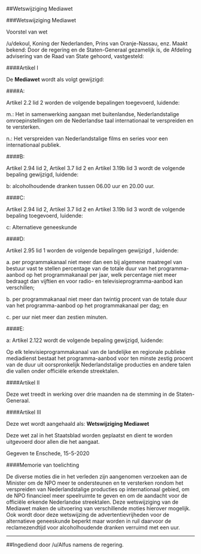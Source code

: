 ##Wetswijziging Mediawet 
 
###Wetswijziging Mediawet

Voorstel van wet

/u/dekoul, Koning der Nederlanden, Prins van Oranje-Nassau, enz. Maakt bekend: Door de regering en de Staten-Generaal gezamelijk is, de Afdeling advisering van de Raad van State gehoord, vastgesteld:

####Artikel I

De **Mediawet** wordt als volgt gewijzigd:

####A:

Artikel 2.2 lid 2 worden de volgende bepalingen toegevoerd, luidende:

m.: Het in samenwerking aangaan met buitenlandse, Nederlandstalige omroepinstellingen om de Nederlandse taal internationaal te verspreiden en te versterken.

n.: Het verspreiden van Nederlandstalige films en series voor een internationaal publiek.


####B:

Artikel 2.94 lid 2, Artikel 3.7 lid 2 en Artikel 3.19b lid 3 wordt de volgende bepaling gewijzigd, luidende:

b: alcoholhoudende dranken tussen 06.00 uur en 20.00 uur.

####C:

Artikel 2.94 lid 2, Artikel 3.7 lid 2 en Artikel 3.19b lid 3 wordt de volgende bepaling toegevoerd, luidende:

c: Alternatieve geneeskunde


####D:

Artikel 2.95 lid 1 worden de volgende bepalingen gewijzigd , luidende:

a. per programmakanaal niet meer dan een bij algemene maatregel van bestuur vast te stellen percentage van de totale duur van het programma-aanbod op het programmakanaal per jaar, welk percentage niet meer bedraagt dan vijftien en voor radio- en televisieprogramma-aanbod kan verschillen;

b. per programmakanaal niet meer dan twintig procent van de totale duur van het programma-aanbod op het programmakanaal per dag; en

c. per uur niet meer dan zestien minuten.

####E:

a: Artikel 2.122 wordt de volgende bepaling gewijzigd, luidende:

Op elk televisieprogrammakanaal van de landelijke en regionale publieke mediadienst bestaat het programma-aanbod voor ten minste zestig procent van de duur uit oorspronkelijk Nederlandstalige producties en andere talen die vallen onder officiële erkende streektalen.

####Artikel II

Deze wet treedt in werking over drie maanden na de stemming in de Staten-Generaal.

####Artikel III

Deze wet wordt aangehaald als: **Wetswijziging Mediawet**

Deze wet zal in het Staatsblad worden geplaatst en dient te worden uitgevoerd door allen die het aangaat.

Gegeven te Enschede, 15-5-2020

####Memorie van toelichting

De diverse moties die in het verleden zijn aangenomen verzoeken aan de Minister om de NPO meer te ondersteunen en te versterken rondom het verspreiden van Nederlandstalige producties op internationaal gebied, om de NPO financieel meer speelruimte te geven en om de aandacht voor de officiële erkende Nederlandse streektalen. Deze wetswijziging van de Mediawet maken de uitvoering van verschillende moties hierover mogelijk. Ook wordt door deze wetswijzing de advertentievrijheden voor de alternatieve geneeskunde beperkt maar worden in ruil daarvoor de reclamezendtijd voor alcoholhoudende dranken verruimd met een uur.

-------------------

##Ingediend door /u/Alfus namens de regering.
